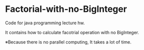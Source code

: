 # Factorial-with-no-BigInteger

Code for java programming lecture hw.

It contains how to calculate facotrial operation with no BigInteger.

※Because there is no parallel computing, It takes a lot of time.
